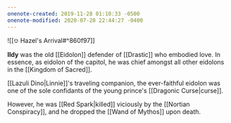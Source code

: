 ```yaml
---
onenote-created: 2019-11-28 01:10:33 -0500
onenote-modified: 2020-07-28 22:44:27 -0400
---
```

![[⎊ Hazel's Arrival#^860f97]]

**Ildy** was the old [[Eidolon]] defender of [[Drastic]] who embodied love. In essence, as eidolon of the capitol, he was chief amongst all other eidolons in the [[Kingdom of Sacred]].

[[Lazuli Dino|Linnie]]'s traveling companion, the ever-faithful eidolon was one of the sole confidants of the young prince's [[Dragonic Curse|curse]].

However, he was [[Red Spark|killed]] viciously by the [[Nortian Conspiracy]], and he dropped the [[Wand of Mythos]] upon death.
